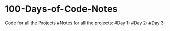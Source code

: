# 100-Days-of-Code-Notes
Code for all the Projects
#Notes for all the projects:
  #Day 1:
  #Day 2:
  #Day 3:
